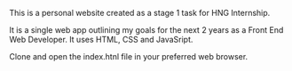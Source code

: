 This is a personal website created as a stage 1 task for HNG Internship.

It is a single web app outlining my goals for the next 2 years as a Front End Web Developer. It uses HTML, CSS and JavaSript.

Clone and open the index.htnl file in your preferred web browser.